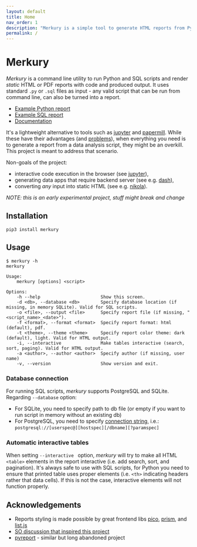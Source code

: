 ```yaml
---
layout: default
title: Home
nav_order: 1
description: "Merkury is a simple tool to generate HTML reports from Python scripts"
permalink: /
---
```


# Merkury

_Merkury_ is a command line utility to run Python and SQL scripts and render _static_ HTML or PDF reports with code and produced output. It uses standard `.py` or `.sql` files as input - any valid script that can be run from command line, can also be turned into a report.

- [Example Python report](https://ppatrzyk.github.io/merkury/examples/intro-py.html)
- [Example SQL report](https://ppatrzyk.github.io/merkury/examples/intro-sql.html)
- [Documentation](https://ppatrzyk.github.io/merkury/)

It's a lightweight alternative to tools such as [jupyter](https://github.com/jupyter/jupyter) and [papermill](https://github.com/nteract/papermill). While these have their advantages (and [problems](https://www.youtube.com/watch?v=7jiPeIFXb6U)), when everything you need is to generate a report from a data analysis script, they might be an overkill. This project is meant to address that scenario.

Non-goals of the project:

- interactive code execution in the browser (see [jupyter](https://github.com/jupyter/jupyter)),
- generating data apps that require backend server (see e.g. [dash](https://github.com/plotly/dash)),
- converting _any_ input into static HTML (see e.g. [nikola](https://github.com/getnikola/nikola)).

_NOTE: this is an early experimental project, stuff might break and change_

## Installation

```
pip3 install merkury
```

## Usage

```
$ merkury -h
merkury

Usage:
    merkury [options] <script>

Options:
    -h --help                       Show this screen.
    -d <db>, --database <db>        Specify database location (if missing, in memory SQLite). Valid for SQL scripts.
    -o <file>, --output <file>      Specify report file (if missing, "<script_name>_<date>").
    -f <format>, --format <format>  Specify report format: html (default), pdf.
    -t <theme>, --theme <theme>     Specify report color theme: dark (default), light. Valid for HTML output.
    -i, --interactive               Make tables interactive (search, sort, paging). Valid for HTML output.
    -a <author>, --author <author>  Specify author (if missing, user name)
    -v, --version                   Show version and exit.
```

### Database connection

For running SQL scripts, _merkury_ supports PostgreSQL and SQLite. Regarding `--database` option:

- For SQLite, you need to specify path to db file (or empty if you want to run script in memory without an existing db)
- For PostgreSQL, you need to specify [connection string](https://www.postgresql.org/docs/current/libpq-connect.html#id-1.7.3.8.3.6), i.e.: `postgresql://[userspec@][hostspec][/dbname][?paramspec]`

### Automatic interactive tables

When setting `--interactive ` option, _merkury_ will try to make all HTML `<table>` elements in the report interactive (i.e. add search, sort, and pagination). It's always safe to use with SQL scripts, for Python you need to ensure that printed table uses proper elements (i.e. `<th>` indicating headers rather that data cells). If this is not the case, interactive elements will not function properly.

## Acknowledgements

- Reports styling is made possible by great frontend libs [pico](https://github.com/picocss/pico), [prism](https://github.com/PrismJS/prism), and [list.js](https://github.com/javve/list.js)
- [SO discussion that inspired this project](https://stackoverflow.com/questions/60297105/python-write-both-commands-and-their-output-to-a-file)
- [pyreport](https://github.com/joblib/pyreport) - similar but long abandoned project
